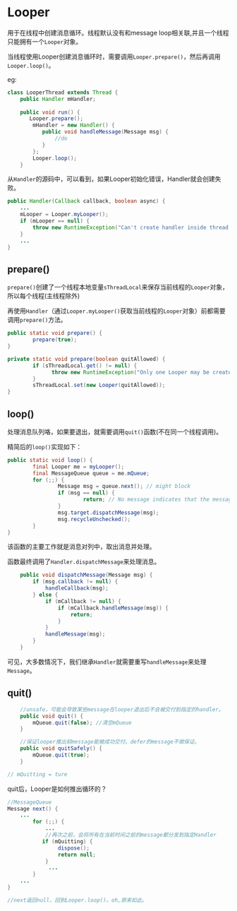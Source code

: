 # Looper

用于在线程中创建消息循环。线程默认没有和message loop相关联,并且一个线程只能拥有一个`Looper`对象。

当线程使用Looper创建消息循环时，需要调用`Looper.prepare()`，然后再调用`Looper.loop()`。

eg:

```java
class LooperThread extends Thread {
    public Handler mHandler;
    
    public void run() {
       Looper.prepare();
        mHandler = new Handler() {
           public void handleMessage(Message msg) {
               //do
           } 
        };
        Looper.loop();
    }

```

从`Handler`的源码中，可以看到，如果Looper初始化错误，Handler就会创建失败。

```java
public Handler(Callback callback, boolean async) {
	...
	mLooper = Looper.myLooper();
 	if (mLooper == null) {
		throw new RuntimeException("Can't create handler inside thread that has not called Looper.prepare()");
    }
    ...
}
```



## prepare()

`prepare()`创建了一个线程本地变量`sThreadLocal`来保存当前线程的`Looper`对象，所以每个线程(主线程除外)

再使用`Handler`（通过`Looper.myLooper()`获取当前线程的`Looper`对象）前都需要调用`prepare()`方法。



```java
public static void prepare() {
        prepare(true);
}

private static void prepare(boolean quitAllowed) {
        if (sThreadLocal.get() != null) {
              throw new RuntimeException("Only one Looper may be created per thread");
        }
        sThreadLocal.set(new Looper(quitAllowed));
}
```



## loop()

处理消息队列咯，如果要退出，就需要调用`quit()`函数(不在同一个线程调用)。

精简后的`loop()`实现如下：

```java
public static void loop() {
		final Looper me = myLooper();
		final MessageQueue queue = me.mQueue;
		for (;;) {
				Message msg = queue.next(); // might block
				if (msg == null) {
						return; // No message indicates that the message queue is quitting.
				}
				msg.target.dispatchMessage(msg);
				msg.recycleUnchecked();
		}
}
```

该函数的主要工作就是消息对列中，取出消息并处理。

函数最终调用了`Handler.dispatchMessage`来处理消息。

```java
    public void dispatchMessage(Message msg) {
        if (msg.callback != null) {
            handleCallback(msg);
        } else {
            if (mCallback != null) {
                if (mCallback.handleMessage(msg)) {
                    return;
                }
            }
            handleMessage(msg);
        }
    }
```

可见，大多数情况下，我们继承`Handler`就需要重写`handleMessage`来处理`Message`。



## quit()

```java
	//unsafe，可能会导致某些message在looper退出后不会被交付到指定的handler。
    public void quit() {
        mQueue.quit(false); //清空mQueue
    }

	//保证looper推出前message能被成功交付。defer的message不做保证。
    public void quitSafely() {
        mQueue.quit(true);    
    }

// mQuitting = ture
```

quit后，Looper是如何推出循环的？

```java
//MessageQueue
Message next() {
    ...
        for (;;) {
            ...
            //再次之前，会将所有在当前时间之前的message都分发到指定Handler
           if (mQuitting) {
                dispose();
                return null;
            }
             ...
        }
    ...
}

//next返回null，回到Looper.loop()。oh,原来如此。
```


